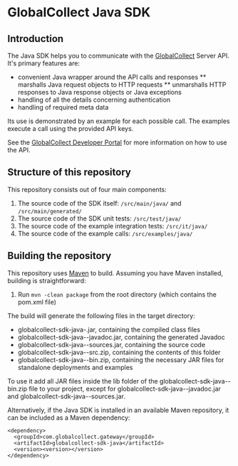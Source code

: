 # GlobalCollect Java SDK

## Introduction

The Java SDK helps you to communicate with the [GlobalCollect](http://www.globalcollect.com/) Server API. It's primary features are:

* convenient Java wrapper around the API calls and responses
** marshalls Java request objects to HTTP requests
** unmarshalls HTTP responses to Java response objects or Java exceptions
* handling of all the details concerning authentication
* handling of required meta data

Its use is demonstrated by an example for each possible call. The examples execute a call using the provided API keys. 

See the [GlobalCollect Developer Portal](https://developers.globalcollect.com/documentation/sdk/server/) for more information on how to use the API.

## Structure of this repository

This repository consists out of four main components:

1. The source code of the SDK itself: `/src/main/java/` and `/src/main/generated/` 
2. The source code of the SDK unit tests: `/src/test/java/`
3. The source code of the example integration tests: `/src/it/java/`
4. The source code of the example calls: `/src/examples/java/`

## Building the repository

This repository uses [Maven](http://maven.apache.org/) to build. Assuming you have Maven installed, building is straightforward:

1. Run `mvn -clean package` from the root directory (which contains the pom.xml file)

The build will generate the following files in the target directory:
* globalcollect-sdk-java-<version>.jar, containing the compiled class files
* globalcollect-sdk-java-<version>-javadoc.jar, containing the generated Javadoc
* globalcollect-sdk-java-<version>-sources.jar, containing the source code
* globalcollect-sdk-java-<version>-src.zip, containing the contents of this folder
* globalcollect-sdk-java-<version>-bin.zip, containing the necessary JAR files for standalone deployments and examples

To use it add all JAR files inside the lib folder of the globalcollect-sdk-java-<version>-bin.zip file to your project, except for globalcollect-sdk-java-<version>-javadoc.jar and globalcollect-sdk-java-<version>-sources.jar.

Alternatively, if the Java SDK is installed in an available Maven repository, it can be included as a Maven dependency:

    <dependency>
      <groupId>com.globalcollect.gateway</groupId>
      <artifactId>globalcollect-sdk-java</artifactId>
      <version><version></version>
    </dependency>
